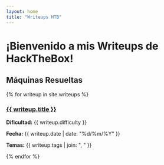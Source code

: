 ```yaml
---
layout: home
title: "Writeups HTB"
---
```


# ¡Bienvenido a mis Writeups de HackTheBox!

## Máquinas Resueltas

{% for writeup in site.writeups %}
<div class="writeup-card">
  <h3>
    <a href="{{ writeup.url | relative_url }}">
      {{ writeup.title }}
    </a>
  </h3>
  <p><strong>Dificultad:</strong> {{ writeup.difficulty }}</p>
  <p><strong>Fecha:</strong> {{ writeup.date | date: "%d/%m/%Y" }}</p>
  <p><strong>Temas:</strong> {{ writeup.tags | join: ", " }}</p>
</div>
{% endfor %}
